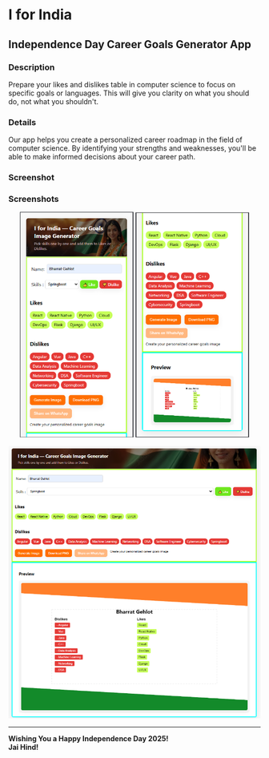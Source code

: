 # I for India

## Independence Day Career Goals Generator App

### Description
Prepare your likes and dislikes table in computer science to focus on specific goals or languages. This will give you clarity on what you should do, not what you shouldn't.

### Details
Our app helps you create a personalized career roadmap in the field of computer science. By identifying your strengths and weaknesses, you'll be able to make informed decisions about your career path.

### Screenshot

### Screenshots
<p align="center">
  <img src="assets/screenshots/sc1.png" width="45%" />
  <img src="assets/screenshots/sc2.png" width="45%" />
</p>

![Screenshot](assets/screenshots/sc2-big.png)


---

**Wishing You a Happy Independence Day 2025!**  
**Jai Hind!**
